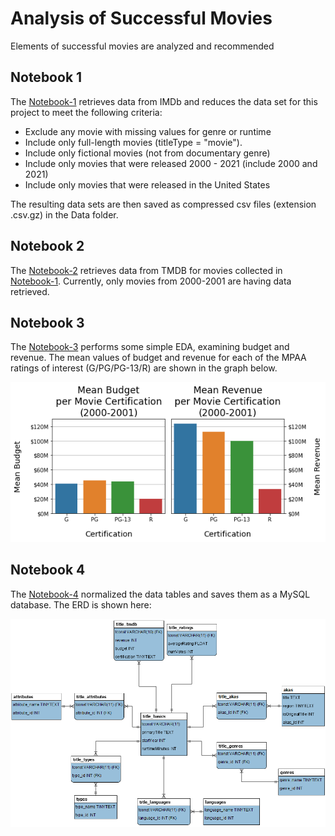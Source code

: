 # Analysis of Successful Movies
 Elements of successful movies are analyzed and recommended

## Notebook 1
The [Notebook-1](Notebook-1.ipynb) retrieves data from IMDb and reduces the data set for this project to meet the following criteria:
* Exclude any movie with missing values for genre or runtime
* Include only full-length movies (titleType = "movie").
* Include only fictional movies (not from documentary genre)
* Include only movies that were released 2000 - 2021 (include 2000 and 2021)
* Include only movies that were released in the United States

The resulting data sets are then saved as compressed csv files (extension .csv.gz) in the Data folder.

## Notebook 2
The [Notebook-2](Notebook-2.ipynb) retrieves data from TMDB for movies collected in [Notebook-1](Notebook-1.ipynb). Currently, only movies from 2000-2001 are having data retrieved.


## Notebook 3
The [Notebook-3](Notebook-3.ipynb) performs some simple EDA, examining budget and revenue. The mean values of budget and revenue for each of the MPAA ratings of interest (G/PG/PG-13/R) are shown in the graph below.

![budget_revenue_means.png](budget_revenue_means.png)

## Notebook 4
The [Notebook-4](Notebook-4.ipynb) normalized the data tables and saves them as a MySQL database. The ERD is shown here:

![entity_relationship_diagram.png](entity_relationship_diagram.png)
